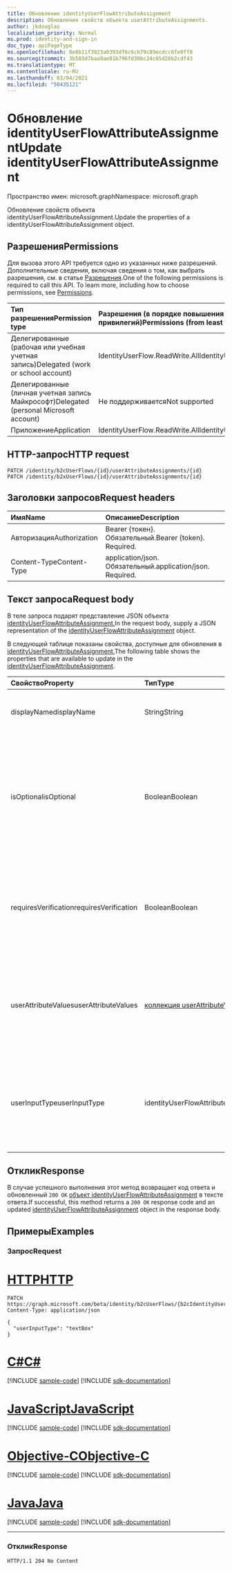```yaml
---
title: Обновление identityUserFlowAttributeAssignment
description: Обновление свойств объекта userAttributeAssignments.
author: jkdouglas
localization_priority: Normal
ms.prod: identity-and-sign-in
doc_type: apiPageType
ms.openlocfilehash: 0e8b11f3923a0393df6c6cb79c89ecdcc6fe0ff8
ms.sourcegitcommit: 3b583d7baa9ae81b796fd30bc24c65d26b2cdf43
ms.translationtype: MT
ms.contentlocale: ru-RU
ms.lasthandoff: 03/04/2021
ms.locfileid: "50435121"
---
```

# <a name="update-identityuserflowattributeassignment"></a><span data-ttu-id="f2870-103">Обновление identityUserFlowAttributeAssignment</span><span class="sxs-lookup"><span data-stu-id="f2870-103">Update identityUserFlowAttributeAssignment</span></span>

<span data-ttu-id="f2870-104">Пространство имен: microsoft.graph</span><span class="sxs-lookup"><span data-stu-id="f2870-104">Namespace: microsoft.graph</span></span>

<span data-ttu-id="f2870-105">Обновление свойств объекта identityUserFlowAttributeAssignment.</span><span class="sxs-lookup"><span data-stu-id="f2870-105">Update the properties of a identityUserFlowAttributeAssignment object.</span></span>

## <a name="permissions"></a><span data-ttu-id="f2870-106">Разрешения</span><span class="sxs-lookup"><span data-stu-id="f2870-106">Permissions</span></span>

<span data-ttu-id="f2870-p101">Для вызова этого API требуется одно из указанных ниже разрешений. Дополнительные сведения, включая сведения о том, как выбрать разрешения, см. в статье [Разрешения](/graph/permissions-reference).</span><span class="sxs-lookup"><span data-stu-id="f2870-p101">One of the following permissions is required to call this API. To learn more, including how to choose permissions, see [Permissions](/graph/permissions-reference).</span></span>

|<span data-ttu-id="f2870-109">Тип разрешения</span><span class="sxs-lookup"><span data-stu-id="f2870-109">Permission type</span></span>|<span data-ttu-id="f2870-110">Разрешения (в порядке повышения привилегий)</span><span class="sxs-lookup"><span data-stu-id="f2870-110">Permissions (from least to most privileged)</span></span>|
|:---|:---|
|<span data-ttu-id="f2870-111">Делегированные (рабочая или учебная учетная запись)</span><span class="sxs-lookup"><span data-stu-id="f2870-111">Delegated (work or school account)</span></span>|<span data-ttu-id="f2870-112">IdentityUserFlow.ReadWrite.All</span><span class="sxs-lookup"><span data-stu-id="f2870-112">IdentityUserFlow.ReadWrite.All</span></span>|
|<span data-ttu-id="f2870-113">Делегированные (личная учетная запись Майкрософт)</span><span class="sxs-lookup"><span data-stu-id="f2870-113">Delegated (personal Microsoft account)</span></span>|<span data-ttu-id="f2870-114">Не поддерживается</span><span class="sxs-lookup"><span data-stu-id="f2870-114">Not supported</span></span>|
|<span data-ttu-id="f2870-115">Приложение</span><span class="sxs-lookup"><span data-stu-id="f2870-115">Application</span></span>|<span data-ttu-id="f2870-116">IdentityUserFlow.ReadWrite.All</span><span class="sxs-lookup"><span data-stu-id="f2870-116">IdentityUserFlow.ReadWrite.All</span></span>|

## <a name="http-request"></a><span data-ttu-id="f2870-117">HTTP-запрос</span><span class="sxs-lookup"><span data-stu-id="f2870-117">HTTP request</span></span>

<!-- {
  "blockType": "ignored"
}
-->

``` http
PATCH /identity/b2cUserFlows/{id}/userAttributeAssignments/{id}
PATCH /identity/b2xUserFlows/{id}/userAttributeAssignments/{id}
```

## <a name="request-headers"></a><span data-ttu-id="f2870-118">Заголовки запросов</span><span class="sxs-lookup"><span data-stu-id="f2870-118">Request headers</span></span>

|<span data-ttu-id="f2870-119">Имя</span><span class="sxs-lookup"><span data-stu-id="f2870-119">Name</span></span>|<span data-ttu-id="f2870-120">Описание</span><span class="sxs-lookup"><span data-stu-id="f2870-120">Description</span></span>|
|:---|:---|
|<span data-ttu-id="f2870-121">Авторизация</span><span class="sxs-lookup"><span data-stu-id="f2870-121">Authorization</span></span>|<span data-ttu-id="f2870-p102">Bearer {токен}. Обязательный.</span><span class="sxs-lookup"><span data-stu-id="f2870-p102">Bearer {token}. Required.</span></span>|
|<span data-ttu-id="f2870-124">Content-Type</span><span class="sxs-lookup"><span data-stu-id="f2870-124">Content-Type</span></span>|<span data-ttu-id="f2870-p103">application/json. Обязательный.</span><span class="sxs-lookup"><span data-stu-id="f2870-p103">application/json. Required.</span></span>|

## <a name="request-body"></a><span data-ttu-id="f2870-127">Текст запроса</span><span class="sxs-lookup"><span data-stu-id="f2870-127">Request body</span></span>

<span data-ttu-id="f2870-128">В теле запроса подарят представление JSON объекта [identityUserFlowAttributeAssignment.](../resources/identityuserflowattributeassignment.md)</span><span class="sxs-lookup"><span data-stu-id="f2870-128">In the request body, supply a JSON representation of the [identityUserFlowAttributeAssignment](../resources/identityuserflowattributeassignment.md) object.</span></span>

<span data-ttu-id="f2870-129">В следующей таблице показаны свойства, доступные для обновления в [identityUserFlowAttributeAssignment.](../resources/identityuserflowattributeassignment.md)</span><span class="sxs-lookup"><span data-stu-id="f2870-129">The following table shows the properties that are available to update in the [identityUserFlowAttributeAssignment](../resources/identityuserflowattributeassignment.md).</span></span>

|<span data-ttu-id="f2870-130">Свойство</span><span class="sxs-lookup"><span data-stu-id="f2870-130">Property</span></span>|<span data-ttu-id="f2870-131">Тип</span><span class="sxs-lookup"><span data-stu-id="f2870-131">Type</span></span>|<span data-ttu-id="f2870-132">Описание</span><span class="sxs-lookup"><span data-stu-id="f2870-132">Description</span></span>|
|:---|:---|:---|
|<span data-ttu-id="f2870-133">displayName</span><span class="sxs-lookup"><span data-stu-id="f2870-133">displayName</span></span>|<span data-ttu-id="f2870-134">String</span><span class="sxs-lookup"><span data-stu-id="f2870-134">String</span></span>|<span data-ttu-id="f2870-135">Отображение имени identityUserFlowAttribute в потоке пользователей.</span><span class="sxs-lookup"><span data-stu-id="f2870-135">The display name of the identityUserFlowAttribute within a user flow.</span></span>|
|<span data-ttu-id="f2870-136">isOptional</span><span class="sxs-lookup"><span data-stu-id="f2870-136">isOptional</span></span>|<span data-ttu-id="f2870-137">Boolean</span><span class="sxs-lookup"><span data-stu-id="f2870-137">Boolean</span></span>|<span data-ttu-id="f2870-138">Определяет, является ли identityUserFlowAttribute необязательным.</span><span class="sxs-lookup"><span data-stu-id="f2870-138">Determines whether the identityUserFlowAttribute is optional.</span></span> <span data-ttu-id="f2870-139">`true` означает, что пользователю не нужно предоставлять значение.</span><span class="sxs-lookup"><span data-stu-id="f2870-139">`true` means the user does not have to provide a value.</span></span> <span data-ttu-id="f2870-140">`false` означает, что пользователь не может выполнить регистрацию без предоставления значения.</span><span class="sxs-lookup"><span data-stu-id="f2870-140">`false` means the user cannot complete sign up without providing a value.</span></span>|
|<span data-ttu-id="f2870-141">requiresVerification</span><span class="sxs-lookup"><span data-stu-id="f2870-141">requiresVerification</span></span>|<span data-ttu-id="f2870-142">Boolean</span><span class="sxs-lookup"><span data-stu-id="f2870-142">Boolean</span></span>|<span data-ttu-id="f2870-143">Определяет, требуется ли проверка identityUserFlowAttribute.</span><span class="sxs-lookup"><span data-stu-id="f2870-143">Determines whether the identityUserFlowAttribute requires verification.</span></span> <span data-ttu-id="f2870-144">Это используется только для проверки номера телефона или адреса электронной почты пользователя.</span><span class="sxs-lookup"><span data-stu-id="f2870-144">This is only used for verifying the user's phone number or email address.</span></span>|
|<span data-ttu-id="f2870-145">userAttributeValues</span><span class="sxs-lookup"><span data-stu-id="f2870-145">userAttributeValues</span></span>|<span data-ttu-id="f2870-146">[коллекция userAttributeValuesItem](../resources/userattributevaluesitem.md)</span><span class="sxs-lookup"><span data-stu-id="f2870-146">[userAttributeValuesItem](../resources/userattributevaluesitem.md) collection</span></span>|<span data-ttu-id="f2870-147">Параметры ввода атрибута потока пользователя.</span><span class="sxs-lookup"><span data-stu-id="f2870-147">The input options for the user flow attribute.</span></span> <span data-ttu-id="f2870-148">Применимо только в том случае, если userInputType `radioSingleSelect` является `dropdownSingleSelect` , или `checkboxMultiSelect` .</span><span class="sxs-lookup"><span data-stu-id="f2870-148">Only applicable when the userInputType is `radioSingleSelect`, `dropdownSingleSelect`, or `checkboxMultiSelect`.</span></span>|
|<span data-ttu-id="f2870-149">userInputType</span><span class="sxs-lookup"><span data-stu-id="f2870-149">userInputType</span></span>|<span data-ttu-id="f2870-150">identityUserFlowAttributeInputType</span><span class="sxs-lookup"><span data-stu-id="f2870-150">identityUserFlowAttributeInputType</span></span>|<span data-ttu-id="f2870-151">Тип ввода атрибута потока пользователя.</span><span class="sxs-lookup"><span data-stu-id="f2870-151">The input type of the user flow attribute.</span></span> <span data-ttu-id="f2870-152">Возможные значения: `textBox`, `dateTimeDropdown`, `radioSingleSelect`, `dropdownSingleSelect`, `emailBox`, `checkboxMultiSelect`.</span><span class="sxs-lookup"><span data-stu-id="f2870-152">Possible values are: `textBox`, `dateTimeDropdown`, `radioSingleSelect`, `dropdownSingleSelect`, `emailBox`, `checkboxMultiSelect`.</span></span>|

## <a name="response"></a><span data-ttu-id="f2870-153">Отклик</span><span class="sxs-lookup"><span data-stu-id="f2870-153">Response</span></span>

<span data-ttu-id="f2870-154">В случае успешного выполнения этот метод возвращает код ответа и обновленный `200 OK` [объект identityUserFlowAttributeAssignment](../resources/identityuserflowattributeassignment.md) в тексте ответа.</span><span class="sxs-lookup"><span data-stu-id="f2870-154">If successful, this method returns a `200 OK` response code and an updated [identityUserFlowAttributeAssignment](../resources/identityuserflowattributeassignment.md) object in the response body.</span></span>

## <a name="examples"></a><span data-ttu-id="f2870-155">Примеры</span><span class="sxs-lookup"><span data-stu-id="f2870-155">Examples</span></span>

### <a name="request"></a><span data-ttu-id="f2870-156">Запрос</span><span class="sxs-lookup"><span data-stu-id="f2870-156">Request</span></span>


# <a name="http"></a>[<span data-ttu-id="f2870-157">HTTP</span><span class="sxs-lookup"><span data-stu-id="f2870-157">HTTP</span></span>](#tab/http)
<!-- {
  "blockType": "request",
  "name": "update_userattributeassignments"
}
-->

``` http
PATCH https://graph.microsoft.com/beta/identity/b2cUserFlows/{b2cIdentityUserFlowId}/userAttributeAssignments/{id}
Content-Type: application/json

{
  "userInputType": "textBox"
}
```
# <a name="c"></a>[<span data-ttu-id="f2870-158">C#</span><span class="sxs-lookup"><span data-stu-id="f2870-158">C#</span></span>](#tab/csharp)
[!INCLUDE [sample-code](../includes/snippets/csharp/update-userattributeassignments-csharp-snippets.md)]
[!INCLUDE [sdk-documentation](../includes/snippets/snippets-sdk-documentation-link.md)]

# <a name="javascript"></a>[<span data-ttu-id="f2870-159">JavaScript</span><span class="sxs-lookup"><span data-stu-id="f2870-159">JavaScript</span></span>](#tab/javascript)
[!INCLUDE [sample-code](../includes/snippets/javascript/update-userattributeassignments-javascript-snippets.md)]
[!INCLUDE [sdk-documentation](../includes/snippets/snippets-sdk-documentation-link.md)]

# <a name="objective-c"></a>[<span data-ttu-id="f2870-160">Objective-C</span><span class="sxs-lookup"><span data-stu-id="f2870-160">Objective-C</span></span>](#tab/objc)
[!INCLUDE [sample-code](../includes/snippets/objc/update-userattributeassignments-objc-snippets.md)]
[!INCLUDE [sdk-documentation](../includes/snippets/snippets-sdk-documentation-link.md)]

# <a name="java"></a>[<span data-ttu-id="f2870-161">Java</span><span class="sxs-lookup"><span data-stu-id="f2870-161">Java</span></span>](#tab/java)
[!INCLUDE [sample-code](../includes/snippets/java/update-userattributeassignments-java-snippets.md)]
[!INCLUDE [sdk-documentation](../includes/snippets/snippets-sdk-documentation-link.md)]

---


### <a name="response"></a><span data-ttu-id="f2870-162">Отклик</span><span class="sxs-lookup"><span data-stu-id="f2870-162">Response</span></span>

<!-- {
  "blockType": "response",
  "truncated": true
}
-->

``` http
HTTP/1.1 204 No Content
```
